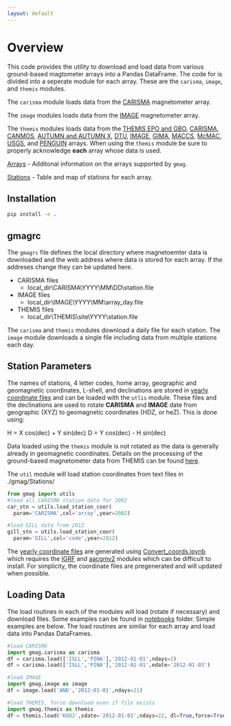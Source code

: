 ```yaml
---
layout: default
---
```


# Overview

This code provides the utility to download and load data from various ground-based magtometer arrays into a Pandas DataFrame. The code for is divided into a seperate module for each array. These are the ```carisma```, ```image```, and ```themis``` modules. 

The ```carisma``` module loads data from the [CARISMA][1] magnetometer array.

The ```image``` modules loads data from the [IMAGE][2] magnetometer array.

The ```themis``` modules loads data from the [THEMIS EPO and GBO][3], [CARISMA][1], [CANMOS][4], [AUTUMN and AUTUMN X][5], [DTU][6], [IMAGE][2], [GIMA][7], [MACCS][8], [McMAC][9], [USGS][10], and [PENGUIN][11] arrays. When using the ```themis``` module be sure to properly acknowledge **each** array whose data is used. 

[Arrays][12] - Additonal information on the arrays supported by ```gmag```. 

[Stations][19] - Table and map of stations for each array. 

## Installation

```bash
pip install -e .
```

## gmagrc

The ```gmagrc``` file defines the local directory where magnetoemter data is downloaded and the web address where data is stored for each array. If the addreses change they can be updated here.

- CARISMA files
  - local_dir\CARISMA\YYYY\MM\DD\station.file
- IMAGE files
  - local_dir\IMAGE\YYYY\MM\array_day.file
- THEMIS files
  - local_dir\THEMIS\site\YYYY\station.file

The ```carisma``` and ```themis``` modules download a daily file for each station. The ```image``` module downloads a single file including data from multiple stations each day. 

## Station Parameters

The names of stations, 4 letter codes, home array, geographic and geomagnetic coordinates, L-shell, and declinations are stored in [yearly coordinate files][13] and can be loaded with the ```utlis``` module. These files and the declinations are used to rotate **CARISMA** and **IMAGE** date from  geographic (XYZ) to geomagnetic coordinates (HDZ, or heZ). This is done using: 

H = X cos(dec) + Y sin(dec)
D = Y cos(dec) - H sin(dec)

Data loaded using the ```themis``` module is not rotated as the data is generally already in geomagnetic coordinates. Details on the processing of the ground-based magnetometer data from THEMIS can be found [here][14]. 

The ```util``` module will load station coordinates from text files in ./gmag/Stations/

```python
from gmag import utils
#load all CARISMA station data for 2002
car_stn = utils.load_station_coor(
  param='CARISMA',col='array',year=2002)

#load GILL data from 2012
gill_stn = utils.load_station_coor(
  param='GILL',col='code',year=2012)
```

The [yearly coordinate files][13] are generated using [Convert_coords.ipynb][15] which requires the [IGRF][16] and [aacgmv2][17] modules which can be difficult to install. For simplicity, the coordinate files are pregenerated and will updated when possible.

## Loading Data

The load routines in each of the modules will load (rotate if necessary) and download files. Some examples can be found in [notebooks][18] folder. Simple examples are below. The load routines are similar for each array and load data into Pandas DataFrames.

```python
#load CARISMA
import gmag.carisma as carisma
df = carisma.load(['ISLL','PINA'],'2012-01-01',ndays=2)
df = carisma.load(['ISLL','PINA'],'2012-01-01',edate='2012-01-03')

#load IMAGE
import gmag.image as image
df = image.load('AND','2012-01-01',ndays=21)

#load THEMIS, force download even if file exists
import gmag.themis as themis
df = themis.load('KUUJ',sdate='2012-01-01',ndays=22, dl=True,force=True)
```


[1]: http://carisma.ca/
[2]: https://space.fmi.fi/image/www/index.php?page=contributors
[3]: http://themis.ssl.berkeley.edu/instrument_gmags.shtml
[4]: http://geomag.nrcan.gc.ca/obs/canmos-en.php
[5]: http://autumn.athabascau.ca/
[6]: http://www.space.dtu.dk/english/Research/Scientific_data_and_models/Magnetic_Ground_Stations
[7]: https://www.gi.alaska.edu/monitors/magnetometer
[8]: http://space.augsburg.edu/maccs/index.html
[9]: https://agupubs.onlinelibrary.wiley.com/doi/full/10.1002/jgra.50274
[10]: https://www.usgs.gov/natural-hazards/geomagnetism
[11]: http://mist.nianet.org/index.html
[12]: ./arrays.md
[13]: https://github.com/kylermurphy/gmag/tree/master/gmag/Stations
[14]: ftp://apollo.ssl.berkeley.edu/pub/THEMIS/3%20Ground%20Systems/3.2%20Science%20Operations/Science%20Operations%20Documents/GMAG_Station_Data_Processing_Notes.pdf
[15]: https://github.com/kylermurphy/gmag/blob/master/notebooks/Convert_coords.ipynb
[16]: https://github.com/space-physics/igrf12
[17]: https://github.com/aburrell/aacgmv2
[18]: https://github.com/kylermurphy/gmag/tree/master/notebooks
[19]: ./stations.md